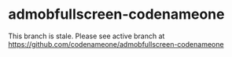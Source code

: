 # admobfullscreen-codenameone

This branch is stale.  Please see active branch at https://github.com/codenameone/admobfullscreen-codenameone
